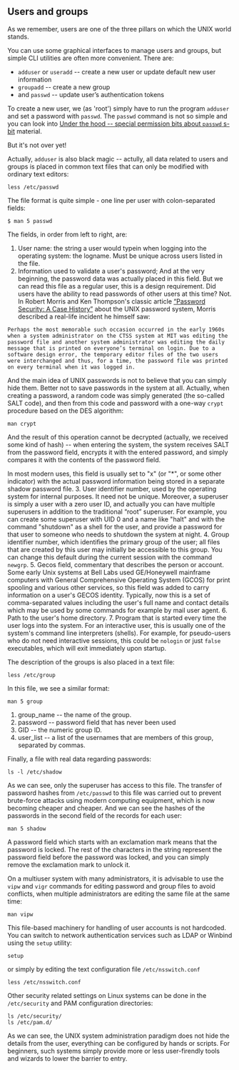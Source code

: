 ## Users and groups

As we remember, users are one of the three pillars on which the UNIX world stands.

You can use some graphical interfaces to manage users and groups, but simple CLI utilities are often more convenient. There are:
* `adduser` or `useradd` -- create a new user or update default new user information
* `groupadd` -- create a new group
* and `passwd` -- update user’s authentication tokens

To create a new user, we (as 'root') simply have to run the program `adduser` and set a password with `passwd`. The `passwd` command is not so simple and you can look into [Under the hood -- special permission bits about `passwd` s-bit](../under_the_hood/09_special_permission_bits.md) material.

But it's not over yet!

Actually, `adduser` is also black magic -- actully, all data related to users and groups is placed in common text files that can only be modified with ordinary text editors:
```
less /etc/passwd
```
The file format is quite simple - one line per user with colon-separated fields:
```
$ man 5 passwd
```
The fields, in order from left to right, are:

1. User name: the string a user would typein when logging into the operating system: the logname. Must be unique across users listed in the file.
2. Information used to validate a user's password; And at the very beginning, the password data was actually placed in this field. But we can read this file as a regular user, this is a design requirement. Did users have the ability to read passwords of other users at this time? Not. In Robert Morris and Ken Thompson's classic article [“Password Security: A Case History”](https://rist.tech.cornell.edu/6431papers/MorrisThompson1979.pdf) about the UNIX password system, Morris described a real-life incident he himself saw:
```
Perhaps the most memorable such occasion occurred in the early 1960s when a system administrator on the CTSS system at MIT was editing the password file and another system administrator was editing the daily message that is printed on everyone’s terminal on login. Due to a software design error, the temporary editor files of the two users were interchanged and thus, for a time, the password file was printed on every terminal when it was logged in.
```
And the main idea of UNIX passwords is not to believe that you can simply hide them. Better not to save passwords in the system at all. Actually, when creating a password, a random code was simply generated (the so-called SALT code), and then from this code and password with a one-way `crypt` procedure based on the DES algorithm:
```
man crypt
```
And the result of this operation cannot be decrypted (actually, we received some kind of hash) -- when entering the system, the system receives SALT from the password field, encrypts it with the entered password, and simply compares it with the contents of the password field.

In most modern uses, this field is usually set to "x" (or "*", or some other indicator) with the actual password information being stored in a separate shadow password file.
3. User identifier number, used by the operating system for internal purposes. It need not be unique. Moreover, a superuser is simply a user with a zero user ID, and actually you can have multiple superusers in addition to the traditional “root” superuser. For example, you can create some superuser with UID 0 and a name like "halt" and with the command "shutdown" as a shell for the user, and provide a password for that user to someone who needs to shutdown the system at night.
4. Group identifier number, which identifies the primary group of the user; all files that are created by this user may initially be accessible to this group. You can change this default during the current session with the command `newgrp`.
5. Gecos field, commentary that describes the person or account. Some early Unix systems at Bell Labs used GE/Honeywell mainframe computers with General Comprehensive Operating System (GCOS) for print spooling and various other services, so this field was added to carry information on a user's GECOS identity.
Typically, now this is a set of comma-separated values including the user's full name and contact details which may be used by some commands for example by mail user agent.
6. Path to the user's home directory.
7. Program that is started every time the user logs into the system. For an interactive user, this is usually one of the system's command line interpreters (shells). For example, for pseudo-users who do not need interactive sessions, this could be `nologin` or just `false` executables, which will exit immediately upon startup.

The description of the groups is also placed in a text file:
```
less /etc/group
```
In this file, we see a similar format:
```
man 5 group 
```
1. group_name -- the name of the group.
2. password -- password field that has never been used
3. GID -- the numeric group ID.
4. user_list -- a list of the usernames that are members of this group, separated by commas.

Finally, a file with real data regarding passwords:
```
ls -l /etc/shadow
```
As we can see, only the superuser has access to this file. The transfer of password hashes from `/etc/passwd` to this file was carried out to prevent brute-force attacks using modern computing equipment, which is now becoming cheaper and cheaper. And we can see the hashes of the passwords in the second field of the records for each user:
```
man 5 shadow
```
A password field which starts with an exclamation mark means that the password is locked. The rest of the characters in the string represent the password field before the password was locked, and you can simply remove the exclamation mark to unlock it.

On a multiuser system with many administrators, it is advisable to use the `vipw` and `vigr` commands for editing password and group files to avoid conflicts, when multiple administrators are editing the same file at the same time:
```
man vipw
```

This file-based machinery for handling of user accounts is not hardcoded. You can switch to network authentication services such as LDAP or Winbind using the `setup` utility:
```
setup
```
or simply by editing the text configuration file `/etc/nsswitch.conf`
```
less /etc/nsswitch.conf
```
Other security related settings on Linux systems can be done in the `/etc/security` and PAM configuration directories:
```
ls /etc/security/
ls /etc/pam.d/
```
As we can see, the UNIX system administration paradigm does not hide the details from the user, everything can be configured by hands or scripts. For beginners, such systems simply provide more or less user-firendly tools and wizards to lower the barrier to entry. 



